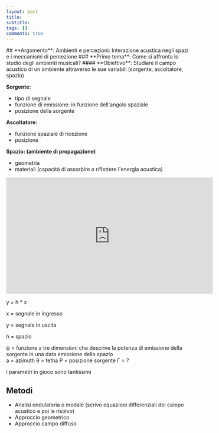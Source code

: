 ```yaml
---
layout: post
title:  
subtitle:  
tags: []
comments: true
---
```

<html>
<head>
<style>
div.a {
  text-align: center;
}
div.b {
  text-align: left;
}
div.c {
  text-align: right;
}
div.d {
  text-align: justify;
}
</style>
</head>
<body>

<div class="b">
## **Argomento**: Ambienti e percezioni: Interazione acustica negli spazi e i meccanismi di percezione
### **Primo tema**: Come si affronta lo studio degli ambienti musicali?
#### **Obiettivo**: Studiare il campo acustico di un ambiente attraverso le sue variabili (sorgente, ascoltatore, spazio)
</div>

**Sorgente:**

- tipo di segnale
- funzione di emissione: in funzione dell'angolo spaziale
- posizione della sorgente


**Ascoltatore:**

- funzione spaziale di ricezione
- posizione


**Spazio: (ambiente di propagazione)**

- geometria
- materiali (capacità di assorbire o riflettere l'energia acustica)


<iframe width="560" height="315" align="center"
src="https://www.youtube.com/embed/lLUcOFwZvyY" title="YouTube video player" frameborder="0" allow="accelerometer; autoplay; clipboard-write; encrypted-media; gyroscope; picture-in-picture" allowfullscreen></iframe>

y = h * x

x = segnale in ingresso

y = segnale in uscita

h = spazio


ϕ = funzione a tre dimensioni che descrive la potenza di emissione della sorgente in una data emissione dello spazio  
a = azimuth
θ = tetha
P = posizione sorgente
Γ = ?



i parametri in gioco sono tantissimi


## Metodi

- Analisi ondulatoria o modale (scrivo equazioni differenziali del campo acustico e poi le risolvo)
- Approccio geometrico
- Approccio campo diffuso
